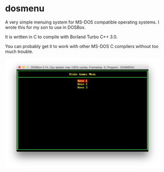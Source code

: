 # dosmenu
A very simple menuing system for MS-DOS compatible operating systems. I wrote this for my son to use in DOSBox.

It is written in C to compile with Borland Turbo C++ 3.0.

You can probably get it to work with other MS-DOS C compilers without too much trouble.

![Screenshot](./screenshot.png?raw=true "Screenshot")
